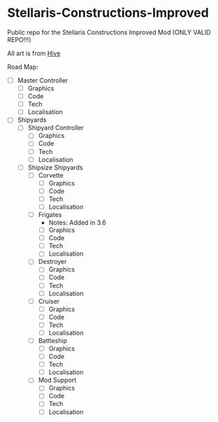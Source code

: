 # Stellaris-Constructions-Improved
Public repo for the Stellaris Constructions Improved Mod (ONLY VALID REPO!!!)

All art is from [Hive](https://github.com/quetzatcoatl/Stellaris-Moding-Assets/tree/4.0)


Road Map:
- [ ] Master Controller
  - [ ] Graphics
  - [ ] Code
  - [ ] Tech
  - [ ] Localisation
- [ ] Shipyards
  - [ ] Shipyard Controller
    - [ ] Graphics
    - [ ] Code
    - [ ] Tech
    - [ ] Localisation
  - [ ] Shipsize Shipyards
    - [ ] Corvette
        - [ ] Graphics
        - [ ] Code
        - [ ] Tech
        - [ ] Localisation
    - [ ] Frigates
        - Notes: Added in 3.6
        - [ ] Graphics
        - [ ] Code
        - [ ] Tech
        - [ ] Localisation
    - [ ] Destroyer
        - [ ] Graphics
        - [ ] Code
        - [ ] Tech
        - [ ] Localisation
    - [ ] Cruiser
        - [ ] Graphics
        - [ ] Code
        - [ ] Tech
        - [ ] Localisation
    - [ ] Battleship
        - [ ] Graphics
        - [ ] Code
        - [ ] Tech
        - [ ] Localisation
    - [ ] Mod Support
        - [ ] Graphics
        - [ ] Code
        - [ ] Tech
        - [ ] Localisation
